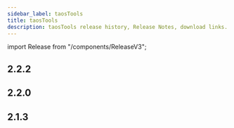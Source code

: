 ```yaml
---
sidebar_label: taosTools 
title: taosTools
description: taosTools release history, Release Notes, download links.
---
```


import Release from "/components/ReleaseV3";

## 2.2.2

<Release type="tools" version="2.2.2" />

## 2.2.0

<Release type="tools" version="2.2.0" />

## 2.1.3

<Release type="tools" version="2.1.3" />

